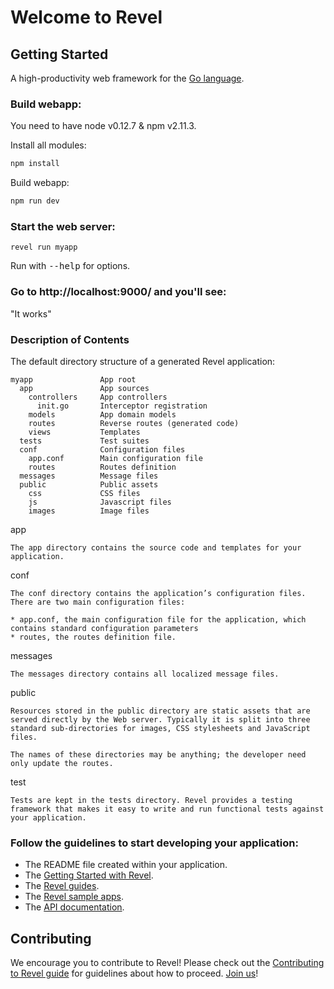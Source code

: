 # Welcome to Revel

## Getting Started

A high-productivity web framework for the [Go language](http://www.golang.org/).

### Build webapp:

You need to have node v0.12.7 & npm v2.11.3.

Install all modules:
```sh
npm install
```

Build webapp:
```sh
npm run dev
```

### Start the web server:

    revel run myapp

   Run with <tt>--help</tt> for options.

### Go to http://localhost:9000/ and you'll see:

"It works"

### Description of Contents

The default directory structure of a generated Revel application:

    myapp               App root
      app               App sources
        controllers     App controllers
          init.go       Interceptor registration
        models          App domain models
        routes          Reverse routes (generated code)
        views           Templates
      tests             Test suites
      conf              Configuration files
        app.conf        Main configuration file
        routes          Routes definition
      messages          Message files
      public            Public assets
        css             CSS files
        js              Javascript files
        images          Image files

app

    The app directory contains the source code and templates for your application.

conf

    The conf directory contains the application’s configuration files. There are two main configuration files:

    * app.conf, the main configuration file for the application, which contains standard configuration parameters
    * routes, the routes definition file.


messages

    The messages directory contains all localized message files.

public

    Resources stored in the public directory are static assets that are served directly by the Web server. Typically it is split into three standard sub-directories for images, CSS stylesheets and JavaScript files.

    The names of these directories may be anything; the developer need only update the routes.

test

    Tests are kept in the tests directory. Revel provides a testing framework that makes it easy to write and run functional tests against your application.

### Follow the guidelines to start developing your application:

* The README file created within your application.
* The [Getting Started with Revel](http://revel.github.io/tutorial/index.html).
* The [Revel guides](http://revel.github.io/manual/index.html).
* The [Revel sample apps](http://revel.github.io/samples/index.html).
* The [API documentation](http://revel.github.io/docs/godoc/index.html).

## Contributing
We encourage you to contribute to Revel! Please check out the [Contributing to Revel
guide](https://github.com/revel/revel/blob/master/CONTRIBUTING.md) for guidelines about how
to proceed. [Join us](https://groups.google.com/forum/#!forum/revel-framework)!
